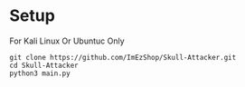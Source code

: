 # Setup
For Kali Linux Or Ubuntuc Only
```
git clone https://github.com/ImEzShop/Skull-Attacker.git
cd Skull-Attacker
python3 main.py
```
